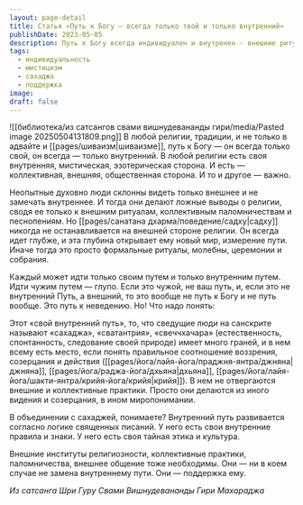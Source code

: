 ```yaml
---
layout: page-detail
title: Статья «Путь к Богу – всегда только твой и только внутренний»
publishDate: 2023-05-05
description: Путь к Богу всегда индивидуален и внутренен - внешние ритуалы и коллективные практики важны, но лишь как поддержка внутренней работы. Ошибка - сводить религию только к внешнему, ведь истинный садху ищет глубину и подлинное переживание. Внутренний путь многогранен, сочетает личную спонтанность и следование писаниям, не отвергая внешние формы, но наполняя их новым смыслом.
tags:
  - индивидуальность
  - мистицизм
  - сахаджа
  - поддержка
image: 
draft: false
---
```

![[библиотека/из сатсангов свами вишнудевананды гири/media/Pasted image 20250504131809.png]]
 В любой религии, традиции, и не только в адвайте и [[pages/шиваизм|шиваизме]], путь к Богу — он всегда только свой, он всегда — только внутренний. В любой религии есть своя внутренняя, мистическая, эзотерическая сторона. И есть — коллективная, внешняя, общественная сторона. И то и другое — важно. 

 Неопытные духовно люди склонны видеть только внешнее и не замечать внутреннее. И тогда они делают ложные выводы о религии, сводя ее только к внешним ритуалам, коллективным паломничествам и песнопениям. Но [[pages/санатана дхарма/поведение/садху|садху]] никогда не останавливается на внешней стороне религии. Он всегда идет глубже, и эта глубина открывает ему новый мир, измерение пути. Иначе тогда это просто формальные ритуалы, молебны, церемонии и собрания. 

 Каждый может идти только своим путем и только внутренним путем. Идти чужим путем — глупо. Если это чужой, не ваш путь, и, если это не внутренний Путь, а внешний, то это вообще не путь к Богу и не путь вообще. Это путь к неведению. Но! Что надо понять: 

 Этот «свой внутренний путь», то, что сведущие люди на санскрите называют «сахаджа», «сватантрия», «свеччхачара» (естественность, спонтанность, следование своей природе) имеет много граней, и в нем всему есть место, если понять правильное соотношение воззрения, созерцания и действия ([[pages/йога/лайя-йога/праджня-янтра/джняна|джняна]], [[pages/йога/раджа-йога/дхьяна|дхьяна]], [[pages/йога/лайя-йога/шакти-янтра/крийя-йога/крийя|крийя]]). В нем не отвергаются внешние и коллективные практики. Просто они делаются из иного видения и созерцания, в ином миропонимании. 

 В объединении с сахаджей, понимаете? Внутренний путь развивается согласно логике священных писаний. У него есть свои внутренние правила и знаки. У него есть своя тайная этика и культура. 

 Внешние институты религиозности, коллективные практики, паломничества, внешнее общение тоже необходимы. Они — ни в коем случае не замена внутреннему пути. Они — поддержка ему. 

*Из сатсанга Шри Гуру Свами Вишнудевананды Гири Махараджа*